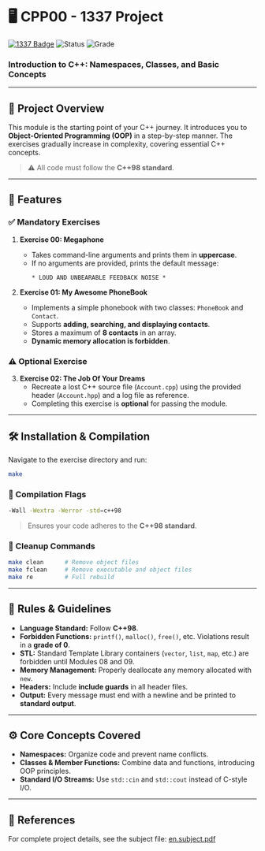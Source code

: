 # 🖥️ CPP00 - 1337 Project

[![1337 Badge](https://img.shields.io/badge/1337-Project-blue)](https://www.42network.org/)
![Status](https://img.shields.io/badge/Status-Completed-brightgreen) ![Grade](https://img.shields.io/badge/Grade-0%2F80-progress)

### Introduction to C++: Namespaces, Classes, and Basic Concepts

---

## 📜 Project Overview

This module is the starting point of your C++ journey. It introduces you to **Object-Oriented Programming (OOP)** in a step-by-step manner. The exercises gradually increase in complexity, covering essential C++ concepts.  

> ⚠️ All code must follow the **C++98 standard**.

---

## 🚀 Features

### ✅ Mandatory Exercises

1. **Exercise 00: Megaphone**  
   - Takes command-line arguments and prints them in **uppercase**.  
   - If no arguments are provided, prints the default message:  
     ```
     * LOUD AND UNBEARABLE FEEDBACK NOISE *
     ```

2. **Exercise 01: My Awesome PhoneBook**  
   - Implements a simple phonebook with two classes: `PhoneBook` and `Contact`.  
   - Supports **adding, searching, and displaying contacts**.  
   - Stores a maximum of **8 contacts** in an array.  
   - **Dynamic memory allocation is forbidden**.

### ⚠️ Optional Exercise

3. **Exercise 02: The Job Of Your Dreams**  
   - Recreate a lost C++ source file (`Account.cpp`) using the provided header (`Account.hpp`) and a log file as reference.  
   - Completing this exercise is **optional** for passing the module.

---

## 🛠️ Installation & Compilation

Navigate to the exercise directory and run:

```bash
make
```

### 📌 Compilation Flags

```bash
-Wall -Wextra -Werror -std=c++98
```

> Ensures your code adheres to the **C++98 standard**.

### 🔧 Cleanup Commands

```bash
make clean      # Remove object files
make fclean     # Remove executable and object files
make re         # Full rebuild
```

---

## 📏 Rules & Guidelines

* **Language Standard:** Follow **C++98**.
* **Forbidden Functions:** `printf()`, `malloc()`, `free()`, etc. Violations result in a **grade of 0**.
* **STL:** Standard Template Library containers (`vector`, `list`, `map`, etc.) are forbidden until Modules 08 and 09.
* **Memory Management:** Properly deallocate any memory allocated with `new`.
* **Headers:** Include **include guards** in all header files.
* **Output:** Every message must end with a newline and be printed to **standard output**.

---

## ⚙️ Core Concepts Covered

* **Namespaces:** Organize code and prevent name conflicts.
* **Classes & Member Functions:** Combine data and functions, introducing OOP principles.
* **Standard I/O Streams:** Use `std::cin` and `std::cout` instead of C-style I/O.

---

## 📄 References

For complete project details, see the subject file:
[en.subject.pdf](https://github.com/Redadaghouj/42-CPP00_1337/blob/main/subject/en.subject.pdf)
